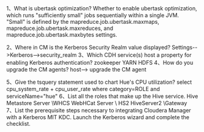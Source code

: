 1、What is ubertask optimization?
 Whether to enable ubertask optimization, which runs "sufficiently small" jobs sequentially within a single JVM. "Small" is defined by the mapreduce.job.ubertask.maxmaps, mapreduce.job.ubertask.maxreduces, and mapreduce.job.ubertask.maxbytes settings.

2、Where in CM is the Kerberos Security Realm value displayed?
	Settings-->Kerberos-->security_realm
3、Which CDH service(s) host a property for enabling Kerberos authentication?
	zookeeper YARN HDFS 
4、How do you upgrade the CM agents?
	host--> upgrade the CM agent
 
5、Give the tsquery statement used to chart Hue's CPU utilization?
	select cpu_system_rate + cpu_user_rate where category=ROLE and serviceName="hue"
6、List all the roles that make up the Hive service.
	Hive Metastore Server  \WHCS  WebHCat Server \ HS2  HiveServer2 \Gateway   
7、List the prerequisite steps necessary to integrating Cloudera Manager with a Kerberos MIT KDC.
 Launch the Kerberos wizard and complete the checklist.
